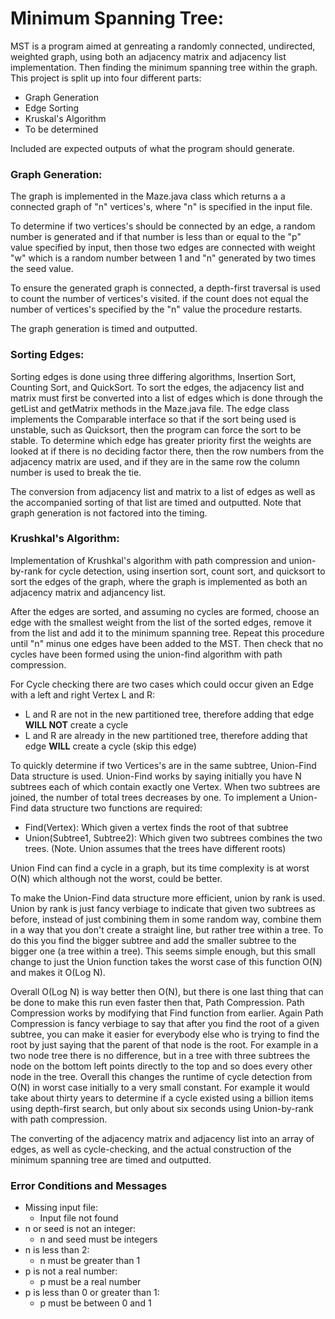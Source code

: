 # Minimum Spanning Tree:

MST is a program aimed at genreating a randomly connected, undirected, weighted graph, using both an adjacency matrix and adjacency list implementation. Then finding the minimum spanning tree within the graph.
This project is split up into four different parts:
-   Graph Generation
-   Edge Sorting
-   Kruskal's Algorithm
-   To be determined

Included are expected outputs of what the program should generate.

### Graph Generation:

The graph is implemented in the Maze.java class which returns a a connected graph of "n" vertices's, where "n" is specified in the input file. 

To determine if two vertices's should be connected by an edge, a random number is generated and if that number is less than or equal to the "p" value specified by input,  then those two edges are connected with weight "w" which is a random number between 1 and "n" generated by two times the seed value.

To ensure the generated graph is connected, a depth-first traversal is used to count the number of vertices's visited.
if the count does not equal the number of vertices's specified by the "n" value the procedure restarts.

The graph generation is timed and outputted. 

###  Sorting Edges:

Sorting edges is done using three differing algorithms, Insertion Sort, Counting Sort, and QuickSort. 
To sort the edges, the adjacency list and matrix must first be converted into a list of edges which is done through the getList and getMatrix methods in the Maze.java file. 
The edge class implements the Comparable interface so that if the sort being used is unstable, such as Quicksort, then the program can force the sort to be stable.
To determine which edge has greater priority first the weights are looked at if there is no deciding factor there, then the row numbers from the adjacency matrix are used, and if they are in the same row the column number is used to break the tie.  

The conversion from adjacency list and matrix to a list of edges as well as the accompanied sorting of that list are timed and outputted. Note that graph generation is not factored into the timing.

### Krushkal's Algorithm:
Implementation of Krushkal's algorithm with path compression and union-by-rank for cycle detection, using insertion sort, count sort, and quicksort to sort the edges of the graph, where the graph is implemented as both an adjacency matrix and adjancency list.

After the edges are sorted, and assuming no cycles are formed, choose an edge with the smallest weight from the list of the sorted edges, remove it from the list and add it to the minimum spanning tree.
Repeat this procedure until "n" minus one edges have been added to the MST. Then check that no cycles have been formed using the union-find algorithm with path compression.

For Cycle checking there are two cases which could occur given an Edge with a left and right Vertex L and R:
    
- L and R are not in the new partitioned tree, therefore adding that edge **WILL NOT** create a cycle
- L and R are already in the new partitioned tree, therefore adding that edge **WILL** create a cycle (skip this edge)

To quickly determine if two Vertices's are in the same subtree, Union-Find Data structure is used. Union-Find works by saying initially you have N subtrees each of which contain exactly one Vertex. When two subtrees are joined, the number of total trees decreases by one. To implement a Union-Find data structure two functions are required:
- Find(Vertex): Which given a vertex finds the root of that subtree
- Union(Subtree1, Subtree2): Which given two subtrees combines the two trees. (Note. Union assumes that the trees have different roots) 

Union Find can find a cycle in a graph, but its time complexity is at worst O(N) which although not the worst, could be better.

To make the Union-Find data structure more efficient, union by rank is used. 
Union by rank is just fancy verbiage to indicate that given two subtrees as before, instead of just combining them in some random way, combine them in a way that you don't create a straight line, but rather tree within a tree. 
To do this you find the bigger subtree and add the smaller subtree to the bigger one (a tree within a tree). 
This seems simple enough, but this small change to just the Union function takes the worst case of this function O(N) and makes it O(Log N).

Overall O(Log N) is way better then O(N), but there is one last thing that can be done to make this run even faster then that, Path Compression. Path Compression works by modifying that Find function from earlier.
Again Path Compression is fancy verbiage to say that after you find the root of a given subtree, you can make it easier for everybody else who is trying to find the root by just saying that the parent of that node is the root. For example in a two node tree there is no difference, but in a tree with three subtrees the node on the bottom left points directly to the top and so does every other node in the tree.
Overall this changes the runtime of cycle detection from O(N) in worst case initially to a very small constant.
For example it would take about thirty years to determine if a cycle existed using a billion items using depth-first search, but only about six seconds using Union-by-rank with path compression.

The converting of the adjacency matrix and adjacency list into an array of edges, as well as cycle-checking, and the actual construction of the minimum spanning tree are timed and outputted. 

###  Error Conditions and Messages

*  Missing input file:
    * Input file not found
* n or seed is not an integer:
    * n and seed must be integers
* n is less than 2:
    * n must be greater than 1
* p is not a real number:
    * p must be a real number
* p is less than 0 or greater than 1:
    * p must be between 0 and 1
